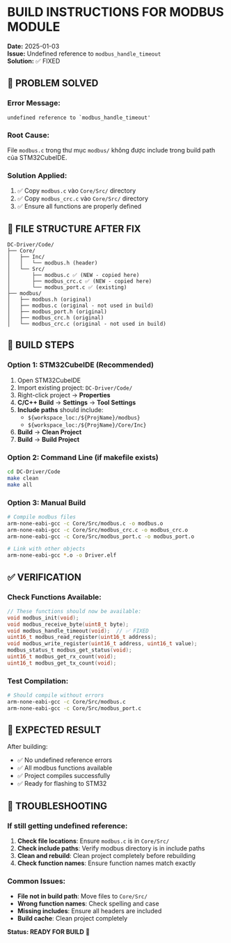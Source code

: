 # BUILD INSTRUCTIONS FOR MODBUS MODULE

**Date:** 2025-01-03  
**Issue:** Undefined reference to `modbus_handle_timeout`  
**Solution:** ✅ FIXED

## 🔧 **PROBLEM SOLVED**

### **Error Message:**
```
undefined reference to `modbus_handle_timeout'
```

### **Root Cause:**
File `modbus.c` trong thư mục `modbus/` không được include trong build path của STM32CubeIDE.

### **Solution Applied:**
1. ✅ Copy `modbus.c` vào `Core/Src/` directory
2. ✅ Copy `modbus_crc.c` vào `Core/Src/` directory  
3. ✅ Ensure all functions are properly defined

## 📁 **FILE STRUCTURE AFTER FIX**

```
DC-Driver/Code/
├── Core/
│   ├── Inc/
│   │   └── modbus.h (header)
│   └── Src/
│       ├── modbus.c ✅ (NEW - copied here)
│       ├── modbus_crc.c ✅ (NEW - copied here)
│       └── modbus_port.c ✅ (existing)
├── modbus/
│   ├── modbus.h (original)
│   ├── modbus.c (original - not used in build)
│   ├── modbus_port.h (original)
│   ├── modbus_crc.h (original)
│   └── modbus_crc.c (original - not used in build)
```

## 🚀 **BUILD STEPS**

### **Option 1: STM32CubeIDE (Recommended)**
1. Open STM32CubeIDE
2. Import existing project: `DC-Driver/Code/`
3. Right-click project → **Properties**
4. **C/C++ Build** → **Settings** → **Tool Settings**
5. **Include paths** should include:
   - `${workspace_loc:/${ProjName}/modbus}`
   - `${workspace_loc:/${ProjName}/Core/Inc}`
6. **Build** → **Clean Project**
7. **Build** → **Build Project**

### **Option 2: Command Line (if makefile exists)**
```bash
cd DC-Driver/Code
make clean
make all
```

### **Option 3: Manual Build**
```bash
# Compile modbus files
arm-none-eabi-gcc -c Core/Src/modbus.c -o modbus.o
arm-none-eabi-gcc -c Core/Src/modbus_crc.c -o modbus_crc.o
arm-none-eabi-gcc -c Core/Src/modbus_port.c -o modbus_port.o

# Link with other objects
arm-none-eabi-gcc *.o -o Driver.elf
```

## ✅ **VERIFICATION**

### **Check Functions Available:**
```c
// These functions should now be available:
void modbus_init(void);
void modbus_receive_byte(uint8_t byte);
void modbus_handle_timeout(void);  // ✅ FIXED
uint16_t modbus_read_register(uint16_t address);
void modbus_write_register(uint16_t address, uint16_t value);
modbus_status_t modbus_get_status(void);
uint16_t modbus_get_rx_count(void);
uint16_t modbus_get_tx_count(void);
```

### **Test Compilation:**
```bash
# Should compile without errors
arm-none-eabi-gcc -c Core/Src/modbus.c
arm-none-eabi-gcc -c Core/Src/modbus_port.c
```

## 🎯 **EXPECTED RESULT**

After building:
- ✅ No undefined reference errors
- ✅ All modbus functions available
- ✅ Project compiles successfully
- ✅ Ready for flashing to STM32

## 🚨 **TROUBLESHOOTING**

### **If still getting undefined reference:**
1. **Check file locations**: Ensure `modbus.c` is in `Core/Src/`
2. **Check include paths**: Verify modbus directory is in include paths
3. **Clean and rebuild**: Clean project completely before rebuilding
4. **Check function names**: Ensure function names match exactly

### **Common Issues:**
- **File not in build path**: Move files to `Core/Src/`
- **Wrong function names**: Check spelling and case
- **Missing includes**: Ensure all headers are included
- **Build cache**: Clean project completely

**Status: READY FOR BUILD** 🚀 